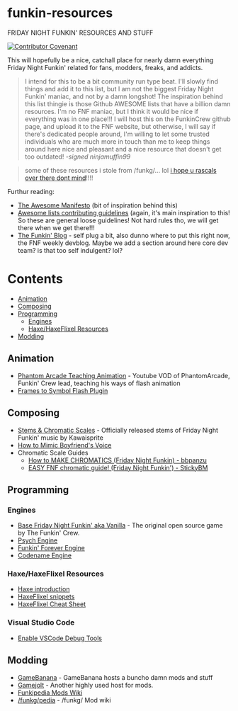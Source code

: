 # funkin-resources
FRIDAY NIGHT FUNKIN' RESOURCES AND STUFF

[![Contributor Covenant](https://img.shields.io/badge/Contributor%20Covenant-2.1-4baaaa.svg)](CODE_OF_CONDUCT.md) 

This will hopefully be a nice, catchall place for nearly damn everything Friday Night Funkin' related for fans, modders, freaks, and addicts.

> I intend for this to be a bit community run type beat. I'll slowly find things and add it to this list, but I am not the biggest Friday Night Funkin' maniac, and not by a damn longshot!
> The inspiration behind this list thingie is those Github AWESOME lists that have a billion damn resources. I'm no FNF maniac, but I think it would be nice if everything was in one place!!!
> I will host this on the FunkinCrew github page, and upload it to the FNF website, but otherwise, I will say if there's dedicated people around, I'm willing to let some trusted individuals who are much more in touch than me to keep things around here nice and pleasant and a nice resource that doesn't get too outdated!
> -*signed ninjamuffin99*

>some of these resources i stole from /funkg/... lol [i hope u rascals over there dont mind](https://github.com/FunkinCrew/funkin-resources/blob/main/img/pic-related.png?raw=true)!!!! 

Furthur reading:
- [The Awesome Manifesto](https://github.com/sindresorhus/awesome/blob/main/awesome.md) (bit of inspiration behind this)
- [Awesome lists contributing guidelines](https://github.com/sindresorhus/awesome/blob/main/contributing.md) (again, it's main inspiration to this! So these are general loose guidelines! Not hard rules tho, we will get there when we get there!!!
- [The Funkin' Blog](https://funkincrew.github.io/funkBlog/blog/) - self plug a bit, also dunno where to put this right now, the FNF weekly devblog. Maybe we add a section around here core dev team? is that too self indulgent? lol?

# Contents
- [Animation](#animation)
- [Composing](#composing)
- [Programming](#programming)
  - [Engines](#engines)
  - [Haxe/HaxeFlixel Resources](#haxehaxeflixel-resources)
- [Modding](#modding)

## Animation
- [Phantom Arcade Teaching Animation](https://youtu.be/bLqTpYNZ1C4) - Youtube VOD of PhantomArcade, Funkin' Crew lead, teaching his ways of flash animation
- [Frames to Symbol Flash Plugin](https://mega.nz/file/2fx1waBD#YJT5ooKfZ4-wjibIEhglRcxsq7QM6f_zx9JjcXLcVx0)

## Composing
- [Stems & Chromatic Scales](https://drive.google.com/drive/folders/1XndrqjB48K3HTj0V3l0HSUGtCttRfiH9) - Officially released stems of Friday Night Funkin' music by Kawaisprite
- [How to Mimic Boyfriend's Voice](https://youtu.be/YOrC9uQiK00)
- Chromatic Scale Guides
  - [How to MAKE CHROMATICS (Friday Night Funkin) - bbpanzu](https://www.youtube.com/watch?v=a7SGu1fNthc)
  - [EASY FNF chromatic guide! (Friday Night Funkin') - StickyBM](https://youtu.be/PlSh_LJwQD0)

## Programming
### Engines
- [Base Friday Night Funkin' aka Vanilla](https://github.com/FunkinCrew/funkin) - The original open source game by The Funkin' Crew.
- [Psych Engine](https://github.com/ShadowMario/FNF-PsychEngine)
- [Funkin' Forever Engine](https://github.com/BeastlyGabi/Funkin-Forever-Engine)
- [Codename Engine](https://github.com/YoshiCrafter29/CodenameEngine)

### Haxe/HaxeFlixel Resources
- [Haxe introduction](https://haxe.org/manual/introduction.html)
- [HaxeFlixel snippets](https://snippets.haxeflixel.com/)
- [HaxeFlixel Cheat Sheet](https://haxeflixel.com/documentation/cheat-sheet/)

### Visual Studio Code
- [Enable VSCode Debug Tools](https://twitter.com/EliteMasterEric/status/1535814918917734400)

## Modding
- [GameBanana](https://gamebanana.com/games/8694) - GameBanana hosts a buncho damn mods and stuff
- [Gamejolt](https://gamejolt.com/c/fnf) - Another highly used host for mods.
- [Funkipedia Mods Wiki](https://fridaynightfunking.fandom.com/wiki/Funkipedia_Mods_Wiki)
- [/funkg/pedia](https://funkinchan.club/wiki/Main_Page) - /funkg/ Mod wiki
